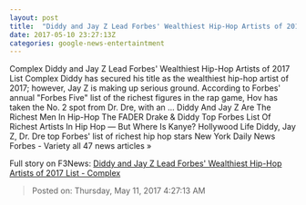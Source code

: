 ```yaml
---
layout: post
title:  "Diddy and Jay Z Lead Forbes' Wealthiest Hip-Hop Artists of 2017 List - Complex"
date: 2017-05-10 23:27:13Z
categories: google-news-entertaintment
---
```


Complex Diddy and Jay Z Lead Forbes' Wealthiest Hip-Hop Artists of 2017 List Complex Diddy has secured his title as the wealthiest hip-hop artist of 2017; however, Jay Z is making up serious ground. According to Forbes' annual "Forbes Five" list of the richest figures in the rap game, Hov has taken the No. 2 spot from Dr. Dre, with an ... Diddy And Jay Z Are The Richest Men In Hip-Hop The FADER Drake & Diddy Top Forbes List Of Richest Artists In Hip Hop — But Where Is Kanye? Hollywood Life Diddy, Jay Z, Dr. Dre top Forbes' list of richest hip hop stars New York Daily News Forbes - Variety all 47 news articles »


Full story on F3News: [Diddy and Jay Z Lead Forbes' Wealthiest Hip-Hop Artists of 2017 List - Complex](http://www.f3nws.com/n/YtWhBE)

> Posted on: Thursday, May 11, 2017 4:27:13 AM
